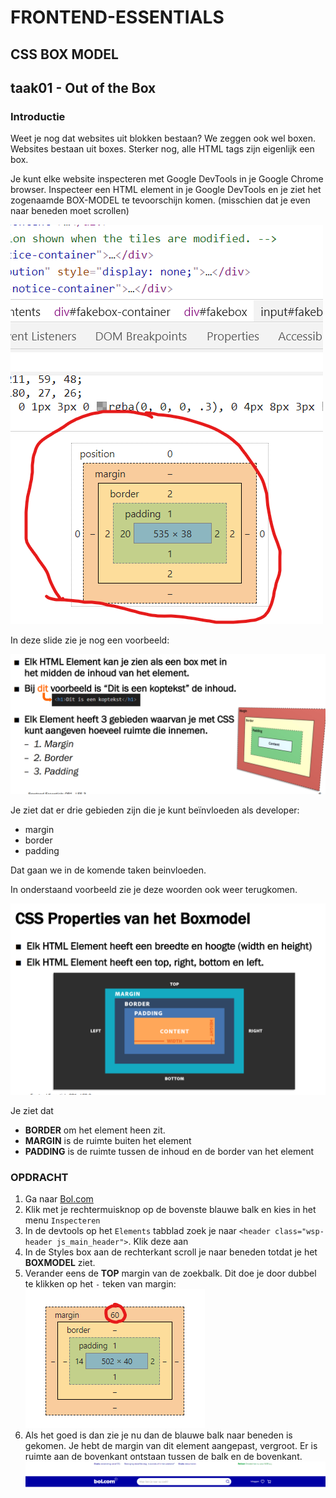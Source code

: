 # FRONTEND-ESSENTIALS

## CSS BOX MODEL

## taak01 - Out of the Box

### Introductie

Weet je nog dat websites uit blokken bestaan? We zeggen ook wel boxen. Websites bestaan uit boxes. Sterker nog, alle HTML tags zijn eigenlijk een box.

Je kunt elke website inspecteren met Google DevTools in je Google Chrome browser.
Inspecteer een HTML element in je Google DevTools en je ziet het zogenaamde BOX-MODEL te tevoorschijn komen. (misschien dat je even naar beneden moet scrollen)

![BoxModel](images/boxmodel.png)

In deze slide zie je nog een voorbeeld:

![Box Model 2](images/boxmodel-2.png)

Je ziet dat er drie gebieden zijn die je kunt beïnvloeden als developer:

- margin
- border
- padding

Dat gaan we in de komende taken beinvloeden.

In onderstaand voorbeeld zie je deze woorden ook weer terugkomen.

![Box model 3](images/boxmodel-3.png)

Je ziet dat

- __BORDER__ om het element heen zit.
- __MARGIN__ is de ruimte buiten het element
- __PADDING__ is de ruimte tussen de inhoud en de border van het element

### OPDRACHT

1. Ga naar [Bol.com](https://www.bol.com/nl/)
2. Klik met je rechtermuisknop op de bovenste blauwe balk en kies in het menu `Inspecteren`
3. In de devtools  op het `Elements` tabblad zoek je naar `<header class="wsp-header js_main_header">`. Klik deze aan
4. In de Styles box aan de rechterkant scroll je naar beneden totdat je het __BOXMODEL__ ziet.
5. Verander eens de __TOP__ margin van de zoekbalk. Dit doe je door dubbel te klikken op het `-` teken van margin: ![Margin aanpassen](images/margin-aanpassen.png)
6. Als het goed is dan zie je nu dan de blauwe balk naar beneden is gekomen. Je hebt de margin van dit element aangepast, vergroot. Er is ruimte aan de bovenkant ontstaan tussen de balk en de bovenkant.
![bol](images/bol.png)
